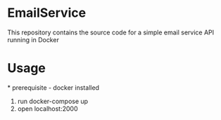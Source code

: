 # EmailService

This repository contains the source code for a simple email service API running in Docker <br>

<h1> Usage </h1>
  * prerequisite - docker installed
  
  1. run docker-compose up
  2. open localhost:2000
  
